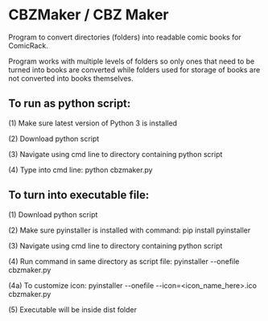 # CBZMaker / CBZ Maker
Program to convert directories (folders) into readable comic books for ComicRack.

Program works with multiple levels of folders so only ones that need to be turned into books are converted 
while folders used for storage of books are not converted into books themselves.

## To run as python script:
(1) Make sure latest version of Python 3 is installed

(2) Download python script

(3) Navigate using cmd line to directory containing python script

(4) Type into cmd line: python cbzmaker.py

## To turn into executable file:

(1) Download python script

(2) Make sure pyinstaller is installed with command: pip install pyinstaller

(3) Navigate using cmd line to directory containing python script

(4) Run command in same directory as script file: pyinstaller --onefile cbzmaker.py

  (4a) To customize icon: pyinstaller --onefile --icon=<icon_name_here>.ico cbzmaker.py

(5) Executable will be inside dist folder

